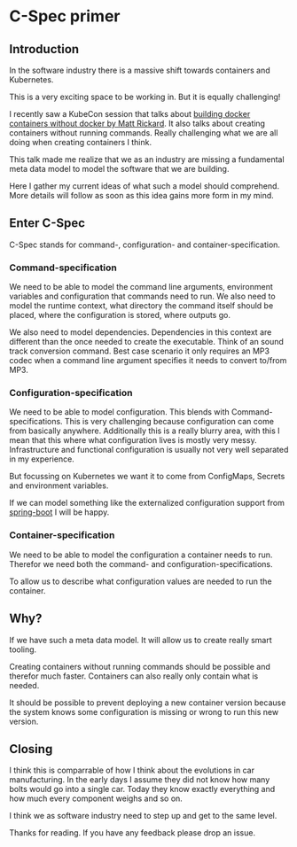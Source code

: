 # C-Spec primer

## Introduction

In the software industry there is a massive shift towards containers and Kubernetes. 

This is a very exciting space to be working in. But it is equally challenging!

I recently saw a KubeCon session that talks about [building docker containers without docker by Matt Rickard](https://youtu.be/qhykcC94ukg). It also talks about creating containers without running commands. Really challenging what we are all doing when creating containers I think.

This talk made me realize that we as an industry are missing a fundamental meta data model to model the software that we are building. 

Here I gather my current ideas of what such a model should comprehend. More details will follow as soon as this idea gains more form in my mind.

## Enter C-Spec

C-Spec stands for command-, configuration- and container-specification.

### Command-specification

We need to be able to model the command line arguments, environment variables and configuration that commands need to run. We also need to model the runtime context, what directory the command itself should be placed, where the configuration is stored, where outputs go. 

We also need to model dependencies. Dependencies in this context are different than the once needed to create the executable. Think of an sound track conversion command. Best case scenario it only requires an MP3 codec when a command line argument specifies it needs to convert to/from MP3.

### Configuration-specification

We need to be able to model configuration. This blends with Command-specifications. This is very challenging because configuration can come from basically anywhere. Additionally this is a really blurry area, with this I mean that this where what configuration lives is mostly very messy. Infrastructure and functional configuration is usually not very well separated in my experience.

But focussing on Kubernetes we want it to come from ConfigMaps, Secrets and environment variables.

If we can model something like the externalized configuration support from [spring-boot](https://docs.spring.io/spring-boot/docs/current/reference/html/boot-features-external-config.html) I will be happy.

### Container-specification

We need to be able to model the configuration a container needs to run. Therefor we need both the command- and configuration-specifications. 

To allow us to describe what configuration values are needed to run the container.

## Why?

If we have such a meta data model. It will allow us to create really smart tooling. 

Creating containers without running commands should be possible and therefor much faster. Containers can also really only contain what is needed.

It should be possible to prevent deploying a new container version because the system knows some configuration is missing or wrong to run this new version.

## Closing

I think this is comparrable of how I think about the evolutions in car manufacturing. In the early days I assume they did not know how many bolts would go into a single car. Today they know exactly everything and how much every component weighs and so on. 

I think we as software industry need to step up and get to the same level.

Thanks for reading. If you have any feedback please drop an issue.
